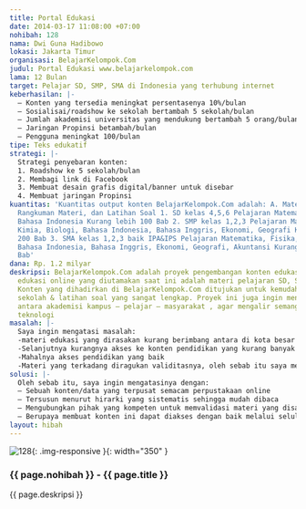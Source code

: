 ```yaml
---
title: Portal Edukasi
date: 2014-03-17 11:08:00 +07:00
nohibah: 128
nama: Dwi Guna Hadibowo
lokasi: Jakarta Timur
organisasi: BelajarKelompok.Com
judul: Portal Edukasi www.belajarkelompok.com
lama: 12 Bulan
target: Pelajar SD, SMP, SMA di Indonesia yang terhubung internet
keberhasilan: |-
  – Konten yang tersedia meningkat persentasenya 10%/bulan
  – Sosialisai/roadshow ke sekolah bertambah 5 sekolah/bulan
  – Jumlah akademisi universitas yang mendukung bertambah 5 orang/bulan
  – Jaringan Propinsi betambah/bulan
  – Pengguna meningkat 100/bulan
tipe: Teks edukatif
strategi: |-
  Strategi penyebaran konten:
  1. Roadshow ke 5 sekolah/bulan
  2. Membagi link di Facebook
  3. Membuat desain grafis digital/banner untuk disebar
  4. Membuat jaringan Propinsi
kuantitas: 'Kuantitas output konten BelajarKelompok.Com adalah: A. Materi Lengkap,
  Rangkuman Materi, dan Latihan Soal 1. SD kelas 4,5,6 Pelajaran Matematika, IPA,
  Bahasa Indonesia Kurang lebih 100 Bab 2. SMP kelas 1,2,3 Pelajaran Matematika, Fisika,
  Kimia, Biologi, Bahasa Indonesia, Bahasa Inggris, Ekonomi, Geografi Kurang Lebih
  200 Bab 3. SMA kelas 1,2,3 baik IPA&IPS Pelajaran Matematika, Fisika, Kimia, Biologi,
  Bahasa Indonesia, Bahasa Inggris, Ekonomi, Geografi, Akuntansi Kurang lebih 250
  Bab'
dana: Rp. 1.2 milyar
deskripsi: BelajarKelompok.Com adalah proyek pengembangan konten edukasi online. Konten
  edukasi online yang diutamakan saat ini adalah materi pelajaran SD, SMP, dan SMA.
  Konten yang dihadirkan di BelajarKelompok.Com ditujukan untuk kemudahan akses materi
  sekolah & latihan soal yang sangat lengkap. Proyek ini juga ingin menjadikan jembatan
  antara akademisi kampus – pelajar – masyarakat , agar mengalir semangat inovasi
  teknologi
masalah: |-
  Saya ingin mengatasi masalah:
  -materi edukasi yang dirasakan kurang berimbang antara di kota besar maupun di daerah.
  -Selanjutnya kurangnya akses ke konten pendidikan yang kurang banyak di daerah
  -Mahalnya akses pendidikan yang baik
  -Materi yang terkadang diragukan validitasnya, oleh sebab itu saya merangkul akademisi
solusi: |-
  Oleh sebab itu, saya ingin mengatasinya dengan:
  – Sebuah konten/data yang terpusat semacam perpustakaan online
  – Tersusun menurut hirarki yang sistematis sehingga mudah dibaca
  – Mengubungkan pihak yang kompeten untuk memvalidasi materi yang disampaikan
  – Berupaya membuat konten ini dapat diakses dengan baik melalui seluler dengan desain web yang baik
layout: hibah
---
```


![128](/static/img/hibahcms/128.png){: .img-responsive }{: width="350" }

### {{ page.nohibah }} - {{ page.title }}

{{ page.deskripsi }}
